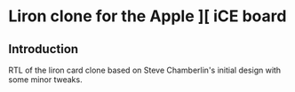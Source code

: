 Liron clone for the Apple ][ iCE board
============

## Introduction

RTL of the liron card clone based on Steve Chamberlin's initial design
with some minor tweaks.

